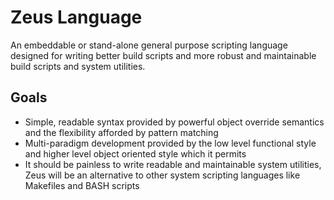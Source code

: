 # Zeus Language
An embeddable or stand-alone general purpose scripting language designed for writing better build scripts and more robust and maintainable build scripts and system utilities.
## Goals
 - Simple, readable syntax provided by powerful object override semantics and the flexibility afforded by pattern matching
 - Multi-paradigm development provided by the low level functional style and higher level object oriented style which it permits
 - It should be painless to write readable and maintainable system utilities, Zeus will be an alternative to other system scripting languages like Makefiles and BASH scripts
